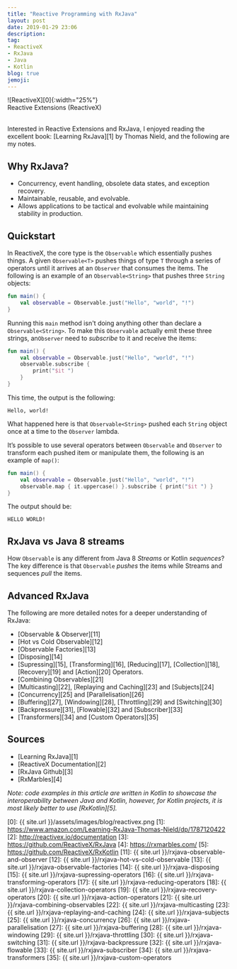 ```yaml
---
title: "Reactive Programming with RxJava"
layout: post
date: 2019-01-29 23:06
description:
tag:
- ReactiveX
- RxJava
- Java
- Kotlin
blog: true
jemoji:
---
```


<div class="text-center" markdown="1">
![ReactiveX][0]{:width="25%"}
<figcaption class="caption">Reactive Extensions (ReactiveX)</figcaption>
</div>
<br/>

Interested in Reactive Extensions and RxJava, I enjoyed reading the excellent book: [Learning RxJava][1] by Thomas Nield, and the following are my notes.

## Why RxJava?
* Concurrency, event handling, obsolete data states, and exception recovery.
* Maintainable, reusable, and evolvable.
* Allows applications to be tactical and evolvable while maintaining stability in production.

## Quickstart
In ReactiveX, the core type is the `Observable` which essentially pushes things. A given `Observable<T>` pushes things of type `T` through a series of operators until it arrives at an `Observer` that consumes the items.
The following is an example of an `Observable<String>` that pushes three `String` objects:
```kotlin
fun main() {
    val observable = Observable.just("Hello", "world", "!")
}
```
Running this `main` method isn't doing anything other than declare a `Observable<String>`. To make this `Observable` actually emit these three strings, an`Observer` need to _subscribe_ to it and receive the items:
```kotlin
fun main() {
    val observable = Observable.just("Hello", "world", "!")
    observable.subscribe {
        print("$it ")
    }
}
```
This time, the output is the following:
```
Hello, world! 
```
What happened here is that `Observable<String>` pushed each `String` object once at a time to the `Observer` lambda.

It’s possible to use several operators between `Observable` and `Observer` to transform each pushed item or manipulate them, the following is an example of `map()`:
```kotlin
fun main() {
    val observable = Observable.just("Hello", "world", "!")
    observable.map { it.uppercase() }.subscribe { print("$it ") }
}
```
The output should be:
```
HELLO WORLD!
```

## RxJava vs Java 8 streams
How `Observable` is any different from Java 8 _Streams_ or Kotlin _sequences_? The key difference is that `Observable` _pushes_ the items while Streams and sequences _pull_ the items.

## Advanced RxJava
The following are more detailed notes for a deeper understanding of RxJava:

* [Observable & Observer][11]
* [Hot vs Cold Observable][12]
* [Observable Factories][13]
* [Disposing][14]
* [Supressing][15], [Transforming][16], [Reducing][17], [Collection][18], [Recovery][19] and [Action][20] Operators.
* [Combining Observables][21]
* [Multicasting][22], [Replaying and Caching][23] and [Subjects][24]
* [Concurrency][25] and [Parallelisation][26]
* [Buffering][27], [Windowing][28], [Throttling][29] and [Switching][30]
* [Backpressure][31], [Flowable][32] and [Subscriber][33]
* [Transformers][34] and [Custom Operators][35]

## Sources
* [Learning RxJava][1]
* [ReactiveX Documentation][2]
* [RxJava Github][3]
* [RxMarbles][4]

_Note: code examples in this article are written in Kotlin to showcase the interoperability between Java and Kotlin, however, for Kotlin projects, it is most likely better to use [RxKotlin][5]._

[0]: {{ site.url }}/assets/images/blog/reactivex.png
[1]: https://www.amazon.com/Learning-RxJava-Thomas-Nield/dp/1787120422
[2]: http://reactivex.io/documentation
[3]: https://github.com/ReactiveX/RxJava
[4]: https://rxmarbles.com/
[5]: https://github.com/ReactiveX/RxKotlin
[11]: {{ site.url }}/rxjava-observable-and-observer
[12]: {{ site.url }}/rxjava-hot-vs-cold-observable
[13]: {{ site.url }}/rxjava-observable-factories
[14]: {{ site.url }}/rxjava-disposing
[15]: {{ site.url }}/rxjava-supressing-operators
[16]: {{ site.url }}/rxjava-transforming-operators
[17]: {{ site.url }}/rxjava-reducing-operators
[18]: {{ site.url }}/rxjava-collection-operators
[19]: {{ site.url }}/rxjava-recovery-operators
[20]: {{ site.url }}/rxjava-action-operators
[21]: {{ site.url }}/rxjava-combining-observables
[22]: {{ site.url }}/rxjava-multicasting
[23]: {{ site.url }}/rxjava-replaying-and-caching
[24]: {{ site.url }}/rxjava-subjects
[25]: {{ site.url }}/rxjava-concurrency
[26]: {{ site.url }}/rxjava-parallelisation
[27]: {{ site.url }}/rxjava-buffering
[28]: {{ site.url }}/rxjava-windowing
[29]: {{ site.url }}/rxjava-throttling
[30]: {{ site.url }}/rxjava-switching
[31]: {{ site.url }}/rxjava-backpressure
[32]: {{ site.url }}/rxjava-flowable
[33]: {{ site.url }}/rxjava-subscriber
[34]: {{ site.url }}/rxjava-transformers
[35]: {{ site.url }}/rxjava-custom-operators
